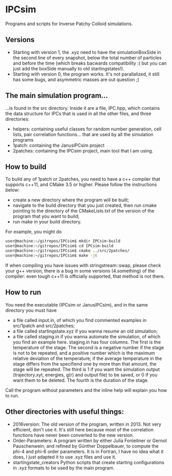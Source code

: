 # IPCsim
Programs and scripts for Inverse Patchy Colloid simulations.

## Versions
* Starting with version 1, the .xyz need to have the simulationBoxSide in the second line of every snapshot, below the total number of particles and before the time (which breaks bacwards compatibility :( but you can just add the boxSide manually to old startingstates!).
* Starting with version 0, the program works. It's not parallalized, it still has some bugs, and asymmetric masses are out question ;)



## The main simulation program...
...is found in the src directory. Inside it are a file, IPC.hpp, which contains the data structure for IPCs that is used in all the other files, and three directories:
* helpers: containing useful classes for random number generation, cell lists, pair correlation functions... that are used by all the simulation programs
* 1patch: containing the JanusIPCsim project
* 2patches: containing the IPCsim project, main tool that I am using.



## How to build
To build any of 1patch or 2patches, you need to have a c++ compiler that supports c++11, and CMake 3.5 or higher. Please follow the instructions below:
* create a new directory where the program will be built;
* navigate to the build directory that you just created, then run cmake pointing to the directory of the CMakeLists.txt of the version of the program that you want to build;
* run make in your build directory.

For example, you might do
```bash
user@machine:~/gitrepos/IPCsim$ mkdir IPCsim-build
user@machine:~/gitrepos/IPCsim$ cd IPCsim-build
user@machine:~/gitrepos/IPCsim$ cmake ../src/2patches/
user@machine:~/gitrepos/IPCsim$ make -j6
```
If when compiling you have issues with stringstream::swap, please check your g++ version, there is a bug in some versions (4.something) of the compiler: even tough c++11 is officially supported, that method is not there.



## How to run
You need the executable (IPCsim or JanusIPCsim), and in the same directory you must have
* a file called input.in, of which you find commented examples in src/1patch and src/2patches;
* a file called startingstate.xyz if you wanna resume an old simulation;
* a file called staging.in if you wanna automate the simulation, of which you find an example here.
staging.in has four columns.
The first is the temperature of the stage.
The second is a negative number if the stage is not to be repeated, and a positive number which is the maximum relative deviation of the temperature; if the average temperature in the stage differs from the specifiend one by more than that amount, the stage will be repeated.
The third is 1 if you want the simulation output (trajectory.xyt, energies, g(r) and output file) to be saved, or 0 if you want them to be deleted.
The fourth is the duration of the stage.

Call the program without parameters and the inline help will explain you how to run.



## Other directories with useful things:
* 2016version:
   The old version of the program, written in 2013. Not very efficient, don't use it. It's still here because most of the correlation functions have never been converted to the new version.
* Order-Parameters:
   A program written by either Julia Fonleitner or Gernot Pauschenwein, and refined by Günther Doppelbauer, to compute the phi-4 and phi-6 order parameters. It is in Fortran, I have no idea what it does, I just adapted it to use .xyz files and use it.
* startingstate_creators
   Python scripts that create starting configurations in .xyz formats to be used by the main program.
